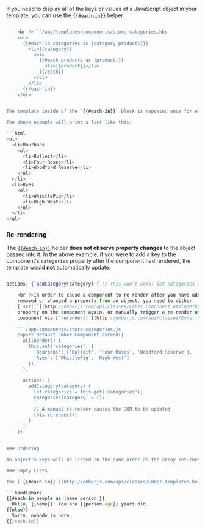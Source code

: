 If you need to display all of the keys or values of a JavaScript object in your template, you can use the [`{{#each-in}}`](http://emberjs.com/api/classes/Ember.Templates.helpers.html#method_each-in) helper:

```/app/components/store-categories.js export default Ember.Component.extend({ willRender() { // Set the "categories" property to a JavaScript object // with the category name as the key and the value a list // of products. this.set('categories', { 'Bourbons': ['Bulleit', 'Four Roses', 'Woodford Reserve'], 'Ryes': ['WhistlePig', 'High West'] }); } });

    <br />```/app/templates/components/store-categories.hbs
    <ul>
      {{#each-in categories as |category products|}}
        <li>{{category}}
          <ol>
            {{#each products as |product|}}
              <li>{{product}}</li>
            {{/each}}
          </ol>
        </li>
      {{/each-in}}
    </ul>
    

The template inside of the `{{#each-in}}` block is repeated once for each key in the passed object. The first block parameter (`category` in the above example) is the key for this iteration, while the second block parameter (`product`) is the actual value of that key.

The above example will print a list like this:

```html
<ul>
  <li>Bourbons
    <ol>
      <li>Bulleit</li>
      <li>Four Roses</li>
      <li>Woodford Reserve</li>
    </ol>
  </li>
  <li>Ryes
    <ol>
      <li>WhistlePig</li>
      <li>High West</li>
    </ol>
  </li>
</ul>
```

### Re-rendering

The [`{{#each-in}}`](http://emberjs.com/api/classes/Ember.Templates.helpers.html#method_each-in) helper **does not observe property changes** to the object passed into it. In the above example, if you were to add a key to the component's `categories` property after the component had rendered, the template would **not** automatically update.

```/app/components/store-categories.js export default Ember.Component.extend({ willRender() { this.set('categories', { 'Bourbons': ['Bulleit', 'Four Roses', 'Woodford Reserve'], 'Ryes': ['WhistlePig', 'High West'] }); },

actions: { addCategory(category) { // This won't work! let categories = this.get('categories'); categories[category] = []; } } });

    <br />In order to cause a component to re-render after you have added,
    removed or changed a property from an object, you need to either
    [`set()`](http://emberjs.com/api/classes/Ember.Component.html#method_set) the
    property on the component again, or manually trigger a re-render of the
    component via [`rerender()`](http://emberjs.com/api/classes/Ember.Component.html#method_rerender):
    
    ```/app/components/store-categories.js
    export default Ember.Component.extend({
      willRender() {
        this.set('categories', {
          'Bourbons': ['Bulleit', 'Four Roses', 'Woodford Reserve'],
          'Ryes': ['WhistlePig', 'High West']
        });
      },
    
      actions: {
        addCategory(category) {
          let categories = this.get('categories');
          categories[category] = [];
    
          // A manual re-render causes the DOM to be updated
          this.rerender();
        }
      }
    });
    

### Ordering

An object's keys will be listed in the same order as the array returned from calling `Object.keys` on that object. If you want a different sort order, you should use `Object.keys` to get an array, sort that array with the built-in JavaScript tools, and use the [`{{#each}}`](http://emberjs.com/api/classes/Ember.Templates.helpers.html#method_each-in) helper instead.

### Empty Lists

The [`{{#each-in}}`](http://emberjs.com/api/classes/Ember.Templates.helpers.html#method_each-in) helper can have a matching `{{else}}`. The contents of this block will render if the object is empty, null, or undefined:

```handlebars
{{#each-in people as |name person|}}
  Hello, {{name}}! You are {{person.age}} years old.
{{else}}
  Sorry, nobody is here.
{{/each-in}}
```